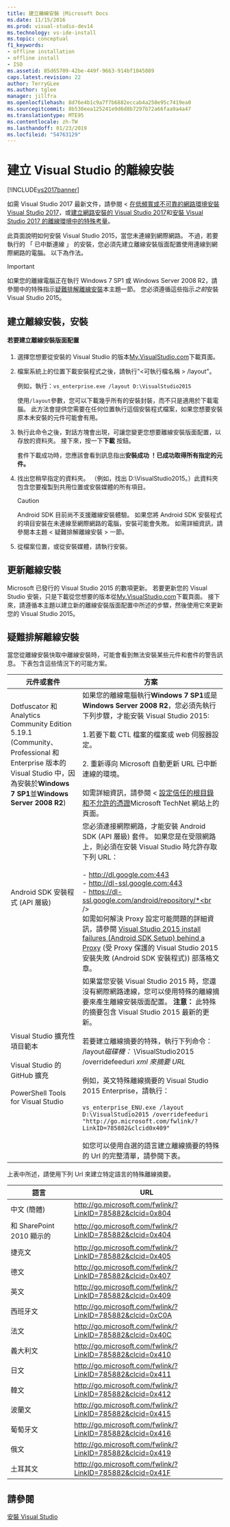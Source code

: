 ```yaml
---
title: 建立離線安裝 |Microsoft Docs
ms.date: 11/15/2016
ms.prod: visual-studio-dev14
ms.technology: vs-ide-install
ms.topic: conceptual
f1_keywords:
- offline installation
- offline install
- ISO
ms.assetid: 85d65709-42be-449f-9663-914bf1045089
caps.latest.revision: 22
author: TerryGLee
ms.author: tglee
manager: jillfra
ms.openlocfilehash: 8d76e4b1c9a7f7b6882eccab4a250e95c7419ea0
ms.sourcegitcommit: 8b538eea125241e9d6d8b7297b72a66faa9a4a47
ms.translationtype: MTE95
ms.contentlocale: zh-TW
ms.lasthandoff: 01/23/2019
ms.locfileid: "54763129"
---
```

# <a name="create-an-offline-installation-of-visual-studio"></a>建立 Visual Studio 的離線安裝
[!INCLUDE[vs2017banner](../includes/vs2017banner.md)]

如需 Visual Studio 2017 最新文件，請參閱 <<c0> [ 在低頻寬或不可靠的網路環境安裝 Visual Studio 2017](https://docs.microsoft.com/visualstudio/install/install-vs-inconsistent-quality-network)，或[建立網路安裝的 Visual Studio 2017](https://docs.microsoft.com/visualstudio/install/create-a-network-installation-of-visual-studio)和[安裝 Visual Studio 2017 的離線環境中的特殊考量](https://docs.microsoft.com/visualstudio/install/install-visual-studio-in-offline-environment)。

此頁面說明如何安裝 Visual Studio 2015，當您未連線到網際網路。 不過，若要執行的 「 已中斷連線 」 的安裝，您必須先建立離線安裝版面配置使用連線到網際網路的電腦。 以下為作法。

> [!IMPORTANT]
>  如果您的離線電腦正在執行 Windows 7 SP1 或 Windows Server 2008 R2，請參閱中的特殊指示[疑難排解離線安裝](#BKMK_tshoot)本主題一節。  您必須遵循這些指示*之前*安裝 Visual Studio 2015。

##  <a name="BKMK_Offline"></a> 建立離線安裝，安裝

#### <a name="to-create-an-offline-installation-layout"></a>若要建立離線安裝版面配置

1.  選擇您想要從安裝的 Visual Studio 的版本[My.VisualStudio.com](https://my.visualstudio.com/downloads?q=visual%20studio%20Enterprise%202015)下載頁面。

2.  檔案系統上的位置下載安裝程式之後，請執行"\<可執行檔名稱 > /layout"。

     例如，執行：`vs_enterprise.exe /layout D:\VisualStudio2015`

     使用`/layout`參數，您可以下載幾乎所有的安裝封裝，而不只是適用於下載電腦。 此方法會提供您需要在任何位置執行這個安裝程式檔案，如果您想要安裝原本未安裝的元件可能會有用。

3.  執行此命令之後，對話方塊會出現，可讓您變更您想要離線安裝版面配置，以存放的資料夾。   接下來，按一下**下載** 按鈕。

     套件下載成功時，您應該會看到訊息指出**安裝成功 ！已成功取得所有指定的元件。**

4.  找出您稍早指定的資料夾。 （例如，找出 D:\VisualStudio2015。）此資料夾包含您要複製到共用位置或安裝媒體的所有項目。

    > [!CAUTION]
    >  Android SDK 目前尚不支援離線安裝體驗。 如果您將 Android SDK 安裝程式的項目安裝在未連線至網際網路的電腦，安裝可能會失敗。 如需詳細資訊，請參閱本主題 < 疑難排解離線安裝 > 一節。

5.  從檔案位置，或從安裝媒體，請執行安裝。

## <a name="updating-an-offline-installation"></a>更新離線安裝
 Microsoft 已發行的 Visual Studio 2015 的數項更新。 若要更新您的 Visual Studio 安裝，只是下載從您想要的版本從[My.VisualStudio.com](https://my.visualstudio.com/downloads?q=visual%20studio%20Enterprise%202015)下載頁面。 接下來，請遵循本主題以建立新的離線安裝版面配置中所述的步驟，然後使用它來更新您的 Visual Studio 2015。

##  <a name="BKMK_tshoot"></a> 疑難排解離線安裝
 當您從離線安裝快取中離線安裝時，可能會看到無法安裝某些元件和套件的警告訊息。 下表包含這些情況下的可能方案。


|                                                                                       元件或套件                                                                                       |                                                                                                                                                                                                                                                                                                                                                                                                   方案                                                                                                                                                                                                                                                                                                                                                                                                   |
|--------------------------------------------------------------------------------------------------------------------------------------------------------------------------------------------------|--------------------------------------------------------------------------------------------------------------------------------------------------------------------------------------------------------------------------------------------------------------------------------------------------------------------------------------------------------------------------------------------------------------------------------------------------------------------------------------------------------------------------------------------------------------------------------------------------------------------------------------------------------------------------------------------------------------------------------------------------------------------------------------------------------------|
| Dotfuscator 和 Analytics Community Edition 5.19.1 (Community、 Professional 和 Enterprise 版本的 Visual Studio 中，因為安裝於**Windows 7 SP1**並**Windows Server 2008 R2**) |                                                                                                                                       如果您的離線電腦執行**Windows 7 SP1**或是**Windows Server 2008 R2**，您必須先執行下列步驟，才能安裝 Visual Studio 2015:<br /><br /> 1.若要下載 CTL 檔案的檔案或 web 伺服器設定。<br /><br /> 2.  重新導向 Microsoft 自動更新 URL 已中斷連線的環境。<br /><br /> 如需詳細資訊，請參閱 <<c0> [ 設定信任的根目錄和不允許的憑證](https://technet.microsoft.com/library/dn265983.aspx)Microsoft TechNet 網站上的頁面。                                                                                                                                       |
|                                                                                  Android SDK 安裝程式 (API 層級)                                                                                   |                                                                        您必須連接網際網路，才能安裝 Android SDK (API 層級) 套件。 如果您是在受限網路上，則必須在安裝 Visual Studio 時允許存取下列 URL：<br /><br /> -   http://dl.google.com:443<br />-   http://dl-ssl.google.com:443<br />-   https://dl-ssl.google.com/android/repository/*<br /> <br />如需如何解決 Proxy 設定可能問題的詳細資訊，請參閱 [Visual Studio 2015 install failures (Android SDK Setup) behind a Proxy](https://blogs.msdn.microsoft.com/peterhauge/2016/09/22/visual-studio-2015-install-failures-android-sdk-setup-behind-a-proxy/) (受 Proxy 保護的 Visual Studio 2015 安裝失敗 (Android SDK 安裝程式)) 部落格文章。                                                                         |
|                             Visual Studio 擴充性項目範本<br /><br /> Visual Studio 的 GitHub 擴充<br /><br /> PowerShell Tools for Visual Studio                             | 如果當您安裝 Visual Studio 2015 時，您還沒有網際網路連線，您可以使用特殊的離線摘要來產生離線安裝版面配置。 **注意：** 此特殊的摘要包含 Visual Studio 2015 最新的更新。 <br /><br /> 若要建立離線摘要的特殊，執行下列命令： /layout*磁碟機：* \VisualStudio2015 /overridefeeduri *xml 來摘要 URL*<br /><br /> 例如，英文特殊離線摘要的 Visual Studio 2015 Enterprise，請執行：<br /><br /> `vs_enterprise_ENU.exe /layout D:\VisualStudio2015 /overridefeeduri "http://go.microsoft.com/fwlink/?LinkID=785882&clcid0x409"`<br /><br /> 如您可以使用自選的語言建立離線摘要的特殊的 Url 的完整清單，請參閱下表。 |

 上表中所述，請使用下列 Url 來建立特定語言的特殊離線摘要。


|       語言        |                            URL                            |
|-----------------------|-----------------------------------------------------------|
| 中文 (簡體)  | http://go.microsoft.com/fwlink/?LinkID=785882&clcid=0x804 |
| 和 SharePoint 2010 顯示的 | http://go.microsoft.com/fwlink/?LinkID=785882&clcid=0x404 |
|         捷克文         | http://go.microsoft.com/fwlink/?LinkID=785882&clcid=0x405 |
|        德文         | http://go.microsoft.com/fwlink/?LinkID=785882&clcid=0x407 |
|        英文        | http://go.microsoft.com/fwlink/?LinkID=785882&clcid=0x409 |
|        西班牙文        | http://go.microsoft.com/fwlink/?LinkID=785882&clcid=0xC0A |
|        法文         | http://go.microsoft.com/fwlink/?LinkID=785882&clcid=0x40C |
|        義大利文        | http://go.microsoft.com/fwlink/?LinkID=785882&clcid=0x410 |
|       日文        | http://go.microsoft.com/fwlink/?LinkID=785882&clcid=0x411 |
|        韓文         | http://go.microsoft.com/fwlink/?LinkID=785882&clcid=0x412 |
|        波蘭文         | http://go.microsoft.com/fwlink/?LinkID=785882&clcid=0x415 |
|      葡萄牙文       | http://go.microsoft.com/fwlink/?LinkID=785882&clcid=0x416 |
|        俄文        | http://go.microsoft.com/fwlink/?LinkID=785882&clcid=0x419 |
|        土耳其文        | http://go.microsoft.com/fwlink/?LinkID=785882&clcid=0x41F |

## <a name="see-also"></a>請參閱
 [安裝 Visual Studio]()